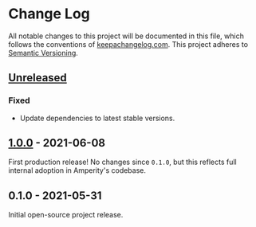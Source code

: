 Change Log
==========

All notable changes to this project will be documented in this file, which
follows the conventions of [keepachangelog.com](http://keepachangelog.com/).
This project adheres to [Semantic Versioning](http://semver.org/).


## [Unreleased]

### Fixed

* Update dependencies to latest stable versions.


## [1.0.0] - 2021-06-08

First production release! No changes since `0.1.0`, but this reflects full
internal adoption in Amperity's codebase.


## 0.1.0 - 2021-05-31

Initial open-source project release.


[Unreleased]: https://github.com/amperity/ken/compare/0.1.0...HEAD
[1.0.0]: https://github.com/amperity/ken/compare/0.1.0...1.0.0
